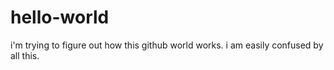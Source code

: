 # hello-world
i'm trying to figure out how this github world works.
i am easily confused by all this.
